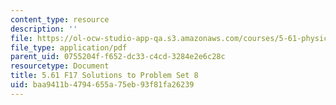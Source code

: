 ```yaml
---
content_type: resource
description: ''
file: https://ol-ocw-studio-app-qa.s3.amazonaws.com/courses/5-61-physical-chemistry-fall-2017/baa9411b4794655a75eb93f81fa26239_MIT5_61F17_pset8_soln.pdf
file_type: application/pdf
parent_uid: 0755204f-f652-dc33-c4cd-3284e2e6c28c
resourcetype: Document
title: 5.61 F17 Solutions to Problem Set 8
uid: baa9411b-4794-655a-75eb-93f81fa26239
---
```

